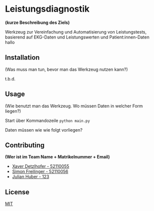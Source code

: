 # Leistungsdiagnostik
**(kurze Beschreibung des Ziels)**

Werkzeug zur Vereinfachung und Automatisierung von Leistungstests, basierend auf EKG-Daten und Leistungswerten und Patient:innen-Daten
hallo

## Installation

(Was muss man tun, bevor man das Werkzeug nutzen kann?)

t.b.d.

## Usage

(Wie benutzt man das Werkzeug. Wo müssen Daten in welcher Form liegen?)

Start über Kommandozeile
```python main.py```

Daten müssen wie wie folgt vorliegen?

## Contributing
**(Wer ist im Team Name + Matrikelnummer + Email)**
- [Xaver Detzlhofer - 52110055](dx4991@mci4me.at)
- [Simon Freilinger - 52110056](sf6948@mco4me.at)
- [Julian Huber - 123](julian.huber@mci.edu)

## License
[MIT](https://choosealicense.com/licenses/mit/)
